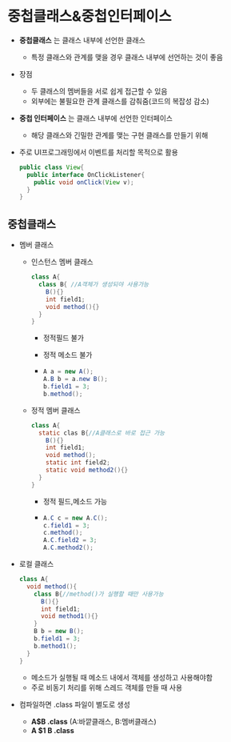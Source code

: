 # 중첩클래스&중첩인터페이스

* __중첩클래스__ 는 클래스 내부에 선언한 클래스
  * 특정 클래스와 관계를 맺을 경우 클래스 내부에 선언하는 것이 좋음
* 장점
  * 두 클래스의 멤버들을 서로 쉽게 접근할 수 있음
  * 외부에는 불필요한 관계 클래스를 감춰줌(코드의 복잡성 감소)

* __중첩 인터페이스__ 는 클래스 내부에 선언한 인터페이스
  * 해당 클래스와 긴밀한 관계를 맺는 구현 클래스를 만들기 위해

* 주로 UI프로그래밍에서 이벤트를 처리할 목적으로 활용

  ```java
  public class View{
    public interface OnClickListener{
      public void onClick(View v);
    }
  }
  ```

  

## 중첩클래스

* 멤버 클래스

  * 인스턴스 멤버 클래스

    ```java
    class A{
      class B{ //A객체가 생성되야 사용가능
        B(){}
        int field1;
        void method(){}
      }
    }
    ```

    * 정적필드 불가

    * 정적 메소드 불가

    * ```java
      A a = new A();
      A.B b = a.new B();
      b.field1 = 3;
      b.method();
      ```

      

  * 정적 멤버 클래스

    ```java
    class A{
      static clas B{//A클래스로 바로 접근 가능
        B(){}
        int field1;
        void method();
        static int field2;
        static void method2(){}
      }
    }
    ```

    * 정적 필드,메소드 가능

    * ```java
      A.C c = new A.C();
      c.field1 = 3;
      c.method();
      A.C.field2 = 3;
      A.C.method2();
      ```

* 로컬 클래스

  ```java
  class A{
    void method(){
      class B{//method()가 실행할 때만 사용가능
        B(){}
        int field1;
        void method1(){}
      }
      B b = new B();
      b.field1 = 3;
      b.method1();
    }
  }
  ```

  * 메소드가 실행될 때 메소드 내에서 객체를 생성하고 사용해야함
  * 주로 비동기 처리를 위해 스레드 객체를 만들 때 사용

* 컴파일하면 .class 파일이 별도로 생성
  * __A$B .class__ (A:바깥클래스, B:멤버클래스)
  * __A $1 B .class__